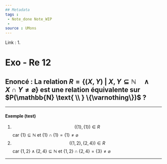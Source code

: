 ```yaml
---
## Metadata
tags : 
 - Note_done Note_WIP
 - 
source : UMons 
---
```


Link :
1.

# Exo - Re 12
## Enoncé : La relation $R=\{(X,Y)\ |\ X,Y\subseteq \mathbb{N} \quad\wedge\quad X\cap Y \neq\varnothing \}$ est une relation équivalente sur $P(\mathbb{N} \text{ \\ } \{\varnothing\})$ ?

---
#### Exemple (test)
1. $$(\{1\},\{1\})\in R$$ car $\{1\}\subseteq\mathbb{N}$ et $\{1\}\cap\{1\}=\{1\}\neq\varnothing$ 
2. $$(\{1,2\},\{2,4\})\in R$$ car $\{1,2\}\wedge\{2,4\}\subseteq\mathbb{N}$ et $\{1,2\}\cap\{2,4\}=\{3\}\neq\varnothing$ 

---
